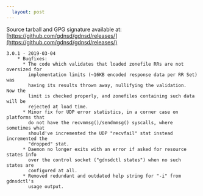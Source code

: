 ```yaml
---
  layout: post
---
```


Source tarball and GPG signature available at:
[https://github.com/gdnsd/gdnsd/releases/](https://github.com/gdnsd/gdnsd/releases/)

    3.0.1 - 2019-03-04
        * Bugfixes:
          * The code which validates that loaded zonefile RRs are not oversized for
            implementation limits (~16KB encoded response data per RR Set) was
            having its results thrown away, nullifying the validation.  Now the
            limit is checked properly, and zonefiles containing such data will be
            rejected at load time.
          * Minor fix for UDP error statistics, in a corner case on platforms that
            do not have the recvmmsg()/sendmmsg() syscalls, where sometimes what
            should've incremented the UDP "recvfail" stat instead incremented the
            "dropped" stat.
          * Daemon no longer exits with an error if asked for resource states info
            over the control socket ("gdnsdctl states") when no such states are
            configured at all.
          * Removed redundant and outdated help string for "-i" from gdnsdctl's
            usage output.
